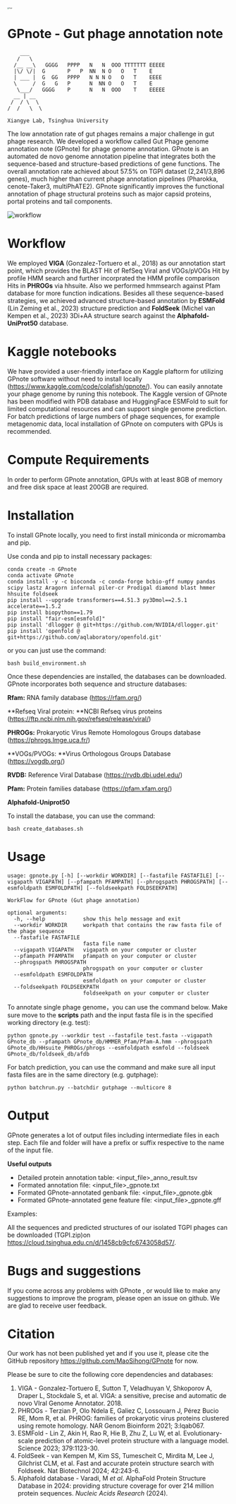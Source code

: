 <img src="./images/logo.png" alt="logo" style="zoom:25%;" />

# GPnote - Gut phage annotation note

```shell
    ___
   /   \ 
  /__ __\   GGGG   PPPP   N   N  OOO TTTTTTT EEEEE
  |\/ \/|  G       P   P  NN  N O   O   T    E
  | ___ |  G  GG   PPPP   N N N O   O   T    EEEE
  \     /  G   G   P      N  NN O   O   T    E
   \___/   GGGG    P      N   N  OOO    T    EEEEE
  __ | __
 /  / \  \ 
/  /   \  \

Xiangye Lab, Tsinghua University
```

The low annotation rate of gut phages remains a major challenge in gut phage research. We developed a workflow called Gut Phage genome annotation note (GPnote) for phage genome annotation. GPnote is an automated de novo genome annotation pipeline that integrates both the sequence-based and structure-based predictions of gene functions. The overall annotation rate achieved about 57.5% on TGPI dataset (2,241/3,896 genes), much higher than current phage annotation pipelines (Pharokka, cenote-Taker3, multiPhATE2). GPnote significantly improves the functional annotation of phage structural proteins such as major capsid proteins, portal proteins and tail components. 

![workflow](./images/workflow.jpg)

# Workflow

We employed **VIGA** (Gonzalez-Tortuero et al., 2018) as our annotation start point, which provides the BLAST Hit of RefSeq Viral and VOGs/pVOGs Hit by profile HMM search and further incorprated the HMM profile comparison Hits in **PHROGs** via hhsuite. Also we performed hmmsearch against Pfam database for more function indications. Besides all these sequence-based strategies, we achieved advanced structure-based annotation by **ESMFold** (Lin Zeming et al., 2023) structure prediction and **FoldSeek** (Michel van Kempen et al., 2023) 3Di+AA structure search against the **Alphafold-UniProt50** database.



# Kaggle notebooks

We have provided a user-friendly interface on Kaggle plaftorm for utilizing GPnote software without need to install locally (https://www.kaggle.com/code/colafish/gpnote/). You can easily annotate your phage genome by runing this notebook. The Kaggle version of GPnote has been modified with PDB database and HuggingFace ESMFold to suit for limited computational resources and can support single genome prediction. For batch predictions of large numbers of phage sequences, for example metagenomic data, local installation of GPnote on computers with GPUs is recommended.

# Compute Requirements

 In order to perform GPnote annotation, GPUs with at least 8GB of memory and free disk space at least 200GB are required. 

# Installation

To install GPnote locally, you need to first install miniconda or micromamba and pip.

Use conda and pip to install necessary packages:

```
conda create -n GPnote
conda activate GPnote
conda install -y -c bioconda -c conda-forge bcbio-gff numpy pandas scipy lastz Aragorn infernal piler-cr Prodigal diamond blast hmmer hhsuite foldseek
pip install --upgrade transformers==4.51.3 py3Dmol==2.5.1 accelerate==1.5.2
pip install biopython==1.79
pip install "fair-esm[esmfold]"
pip install 'dllogger @ git+https://github.com/NVIDIA/dllogger.git'
pip install 'openfold @ git+https://github.com/aqlaboratory/openfold.git'
```

or you can just use the command:

```
bash build_environment.sh
```

Once these dependencies are installed, the databases can be downloaded. GPnote incorporates both sequence and structure databases:

**Rfam:** RNA family database (https://rfam.org/)

**Refseq Viral protein: **NCBI Refseq virus proteins (https://ftp.ncbi.nlm.nih.gov/refseq/release/viral/)

**PHROGs:** Prokaryotic Virus Remote Homologous Groups database (https://phrogs.lmge.uca.fr/)

**VOGs/PVOGs: **Virus Orthologous Groups Database (https://vogdb.org/)

**RVDB:** Reference Viral Database (https://rvdb.dbi.udel.edu/)

**Pfam:**  Protein families database (https://pfam.xfam.org/)

**Alphafold-Uniprot50**

To install the database, you can use the command:

```
bash create_databases.sh
```

# Usage

```
usage: gpnote.py [-h] [--workdir WORKDIR] [--fastafile FASTAFILE] [--vigapath VIGAPATH] [--pfampath PFAMPATH] [--phrogspath PHROGSPATH] [--esmfoldpath ESMFOLDPATH] [--foldseekpath FOLDSEEKPATH]

WorkFlow for GPnote (Gut phage annotation)

optional arguments:
  -h, --help            show this help message and exit
  --workdir WORKDIR     workpath that contains the raw fasta file of the phage sequence 
  --fastafile FASTAFILE
                        fasta file name 
  --vigapath VIGAPATH   vigapath on your computer or cluster
  --pfampath PFAMPATH   pfampath on your computer or cluster
  --phrogspath PHROGSPATH
                        phrogspath on your computer or cluster 
  --esmfoldpath ESMFOLDPATH
                        esmfoldpath on your computer or cluster
  --foldseekpath FOLDSEEKPATH
                        foldseekpath on your computer or cluster 
```



To annotate single phage genome，you can use the command below. Make sure move to the **scripts** path and the input fasta file is in the specified working directory (e.g. test):

```
python gpnote.py --workdir test --fastafile test.fasta --vigapath GPnote_db --pfampath GPnote_db/HMMER_Pfam/Pfam-A.hmm --phrogspath  GPnote_db/HHsuite_PHROGs/phrogs --esmfoldpath esmfold --foldseek GPnote_db/foldseek_db/afdb
```

For batch prediction, you can use the command and make sure all input fasta files are in the same directory (e.g. gutphage):

```
python batchrun.py --batchdir gutphage --multicore 8
```

# Output

GPnote generates a lot of output files including intermediate files in each step. Each file and folder will have a prefix or suffix respective to the name of the input file.

**Useful outputs**

- Detailed protein annotation table: <input_file>_anno_result.tsv
- Formated annotation file: <input_file>_gpnote.txt
- Formated GPnote-annotated genbank file: <input_file>_gpnote.gbk
- Formated GPnote-annotated gene feature file: <input_file>_gpnote.gff

Examples:

All the sequences and predicted structures of our isolated TGPI phages can be downloaded (TGPI.zip)on https://cloud.tsinghua.edu.cn/d/1458cb9cfc6743058d57/. 



# Bugs and suggestions

If you come across any problems with GPnote , or would like to make any suggestions to improve the program, please open an issue on github. We are glad to receive user feedback.

# **Citation**

Our work has not been published yet and if you use it, please cite the GitHub repository https://github.com/MaoSihong/GPnote for now.

Please be sure to cite the following core dependencies and databases:

1.  VIGA - Gonzalez-Tortuero E, Sutton T, Veladhuyan V, Shkoporov A, Draper L, Stockdale S, et al. VIGA: a sensitive, precise and automatic de novo VIral Genome Annotator. 2018.
2. PHROGs - Terzian P, Olo Ndela E, Galiez C, Lossouarn J, Pérez Bucio RE, Mom R, et al. PHROG: families of prokaryotic virus proteins clustered using remote homology. NAR Genom Bioinform 2021; 3:lqab067.
3. ESMFold - Lin Z, Akin H, Rao R, Hie B, Zhu Z, Lu W, et al. Evolutionary-scale prediction of atomic-level protein structure with a language model. Science 2023; 379:1123-30.
4. FoldSeek - van Kempen M, Kim SS, Tumescheit C, Mirdita M, Lee J, Gilchrist CLM, et al. Fast and accurate protein structure search with Foldseek. Nat Biotechnol 2024; 42:243-6.
5. Alphafold database - Varadi, M *et al*. AlphaFold Protein Structure Database in 2024: providing structure coverage for over 214 million protein sequences. *Nucleic Acids Research* (2024).